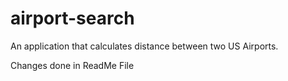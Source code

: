 # airport-search

An application that calculates distance between two US Airports.

Changes done in ReadMe File
